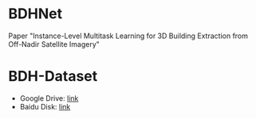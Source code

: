 # BDHNet
Paper "Instance-Level Multitask Learning for 3D Building Extraction from Off-Nadir Satellite Imagery"

# BDH-Dataset

- Google Drive: [link](URL_OF_GOOGLE_DRIVE)
- Baidu Disk: [link](URL_OF_BAIDU_DISK)
